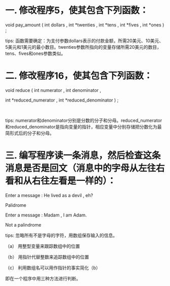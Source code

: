 # 一. 修改程序5，使其包含下列函数：

void pay_amount ( int dollars , int *twenties , int *tens , int *fives , int *ones ) ;

 

tips: 函数需要确定：为支付参数dollars表示的付款金额，所需20美元、10美元、5美元和1美元的最小数目。twenties参数所指向的变量存储所需20美元的数目，tens、fives和ones参数类似。



# 二. 修改程序16，使其包含下列函数：

void reduce ( int numerator , int denominator , 

int *reduced_numerator , int *reduced_denominator ) ;

​       

tips: numerator和denominator分别是分数的分子和分母。reduced_numerator和reduced_denominator是指向变量的指针，相应变量中分别存储把分数化为最简形式后的分子和分母。

 

# 三. 编写程序读一条消息，然后检查这条消息是否是回文（消息中的字母从左往右看和从右往左看是一样的）：

Enter a message : He lived as a devil , eh?

Palidrome

 

Enter a message : Madam , I am Adam.

Not a palindrome

 

tips: 忽略所有不是字母的字符，用数组保存输入的信息。

（a）    用整型变量来跟踪数组中的位置

（b）   用指针代替整数来追踪数组中的位置

（c）    利用数组名可以用作指针的事实简化（b）

即在一个程序中用三种方法进行判断。